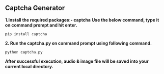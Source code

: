 ## Captcha Generator

**1.Install the required packages:- captcha**
**Use the below command, type it on command prompt and hit enter.**
```
pip install captcha
```
**2. Run the captcha.py on command prompt using following command.**
```
python captcha.py
```
**After successful execution, audio & image file will be saved into your current local directory.** 
